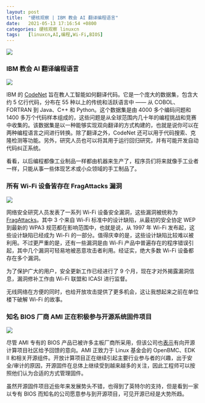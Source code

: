 ```yaml
---
layout: post
title:	"硬核观察 | IBM 教会 AI 翻译编程语言"
date:	2021-05-13 17:16:54 +0800 
categories:	硬核观察 linuxcn 
tags:	[linuxcn,AI,编程,Wi-Fi,BIOS]
---
```



![](/Asserts/Images//attachment/album/202105/13/171500rkdt5587lfpv08ll.jpg)


### IBM 教会 AI 翻译编程语言


![](/Asserts/Images//attachment/album/202105/13/171512wc83lcgnck4llg8f.jpg)


IBM 的 [CodeNet](https://research.ibm.com/blog/codenet-ai-for-code) 旨在教人工智能如何翻译代码。它是一个庞大的数据集，包含大约 5 亿行代码，分布在 55 种以上的传统和活跃语言中 —— 从 COBOL、FORTRAN 到 Java、C++ 和 Python。这个数据集是由 4000 多个编码问题和 1400 多万个代码样本组成的，这些问题是从全球范围内几十年的编程挑战和竞赛中收集的。该数据集是以一种能够实现双向翻译的方式构建的，也就是说你可以在两种编程语言之间进行转换。除了翻译之外，CodeNet 还可以用于代码搜索、克隆检测等功能。另外，研究人员也可以将其用于运行回归研究，并有可能开发自动代码纠正系统。


看看，以后编程都像工业制品一样都由机器来生产了，程序员们将来就像手工业者一样，只能从事一些体现艺术或小众领域的手工制品了。 


### 所有 Wi-Fi 设备皆存在 FragAttacks 漏洞


![](/Asserts/Images//attachment/album/202105/13/171531vemfzthmfnhpllfz.jpg)


网络安全研究人员发表了一系列 Wi-Fi 设备安全漏洞，这些漏洞被统称为 [FragAttacks](https://www.fragattacks.com/)。其中 3 个来自 Wi-Fi 标准中的设计缺陷，从最初的安全协定 WEP 到最新的 WPA3 规范都在影响范围中，也就是说，从 1997 年 Wi-Fi 发布起，这些设计缺陷已经成为 Wi-Fi 的一部分。值得庆幸的是，这些设计缺陷比较难以被利用。不过更严重的是，还有一些漏洞是由 Wi-Fi 产品中普遍存在的程序错误引起，其中几个漏洞可轻易地被恶意攻击者利用。经证实，绝大多数 Wi-Fi 设备都存在多个漏洞。


为了保护广大的用户，安全更新工作已经进行了 9 个月，现在才对外揭露漏洞信息，漏洞修补工作由 Wi-Fi 联盟和 ICASI 进行监督。


无线网络在方便的同时，也给开放攻击提供了更多机会，这让我想起来之前在单位楼下破解 Wi-Fi 的故事。


### 知名 BIOS 厂商 AMI 正在积极参与开源系统固件项目


![](/Asserts/Images//attachment/album/202105/13/171629g655655iznbou7iu.jpg)


尽管 AMI 专有的 BIOS 产品已被许多主板厂商所采用，但该公司也[表示](https://www.phoronix.com/scan.php?page=news_item&px=AMI-Open-System-Firmware)有向开源计算项目社区给予回馈的意向。AMI 正致力于 Linux 基金会的 OpenBMC、EDK II 和相关开源组件。开放计算项目正在继续引起主要行业参与者的兴趣，出于安全/审计的原因，开源固件在总体上继续受到越来越多的关注，因此工程师可以按照他们认为合适的方式管理固件。


虽然开源固件项目近些年来发展势头不错，也得到了英特尔的支持，但是看到一家以专有 BIOS 而知名的公司愿意参与到开源项目，可见开源已经是大势所趋。
